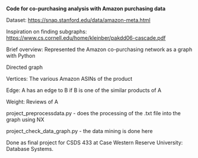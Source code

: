 <strong>Code for co-purchasing analysis with Amazon purchasing data</strong>

Dataset: https://snap.stanford.edu/data/amazon-meta.html

Inspiration on finding subgraphs: https://www.cs.cornell.edu/home/kleinber/pakdd06-cascade.pdf

Brief overview: 
Represented the Amazon co-purchasing network as a graph with Python

Directed graph 

Vertices: The various Amazon ASINs of the product

Edge: A has an edge to B if B is one of the similar products of A 

Weight: Reviews of A

project_preprocessdata.py - does the processing of the .txt file into the graph using NX

project_check_data_graph.py - the data mining is done here

Done as final project for CSDS 433 at Case Western Reserve University: Database Systems.

